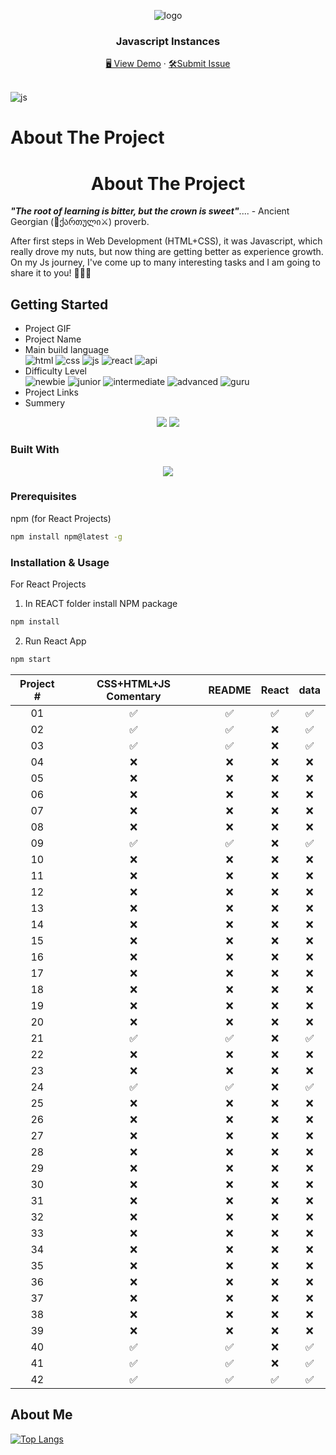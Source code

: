 <a name="readme-top"></a>
<div align="center">
 <img src="https://user-images.githubusercontent.com/79293287/230690583-935f9ece-4fc1-4f95-95e5-78fa5bf89b3e.png" alt="logo"><br/>
<h3 align="center">Javascript Instances</h3>
  <div align="center">
    <a href="https://gpx.ge/challenge/js/" target="_blank">🖥️ View Demo</a>
    ·
    <a href="https://github.com/tsotneforester/Javascript/issues">🛠Submit Issue</a>
  </div>
<br/>

</div>

![js](https://user-images.githubusercontent.com/79293287/230690681-18f9f658-7611-4280-aedf-088468960a12.gif)

# About The Project
<h1 align="center"> About The Project </h1> 

_**"The root of learning is bitter, but the crown is sweet"**_.... - Ancient Georgian (:bow_and_arrow:ქართული:crossed_swords:) proverb.

After first steps in Web Development (HTML+CSS), it was Javascript, which really drove my nuts, but now thing are getting better as experience growth. On my Js journey, I've come up to many interesting tasks and I am going to share it to you! :partying_face::partying_face::partying_face:

## Getting Started

- Project GIF
- Project Name
- Main build language  
![html](https://img.shields.io/badge/-HTML-6abecd "image")
![css](https://img.shields.io/badge/-CSS-3e54a3 "image")
![js](https://img.shields.io/badge/-Vanilla%20JS-cf6390 "image")
![react](https://img.shields.io/badge/-React-f4cf0c "image")
![api](https://img.shields.io/badge/-API-aad742 "image")
- Difficulty Level  
![newbie](https://img.shields.io/badge/%201%20-newbie-white?labelColor=6abecd "image")
![junior](https://img.shields.io/badge/%202%20-junior-white?labelColor=aad742 "image")
![intermediate](https://img.shields.io/badge/%203%20-intermediate-white?labelColor=f1b604 "image")
![advanced](https://img.shields.io/badge/%204%20-advanced-white?labelColor=bf4605 "image")
![guru](https://img.shields.io/badge/%205%20-guru-white?labelColor=ed2c49 "image")
- Project Links
- Summery

<div align="center">
 <img src="https://user-images.githubusercontent.com/79293287/230690673-ac25b7f0-b471-4be6-8c54-24f077d40c23.png" />
 <img src="https://user-images.githubusercontent.com/79293287/230690648-8c65bd88-363a-47dd-a97a-6f3ef3855a2b.png" />
</div>

### Built With

<p align="center">
  <a href="https://skillicons.dev">
    <img src="https://skills.thijs.gg/icons?i=js,html,css,sass,styledcomponents,react,codepen,figma,git,ps,vscode" />
  </a>
</p>


### Prerequisites
npm (for React Projects)
  ```sh
  npm install npm@latest -g
  ```

### Installation & Usage

For React Projects
  1. In REACT folder install NPM package
  ```sh
  npm install
  ```
  2. Run React App
  ```sh
  npm start
  ```

|Project #|CSS+HTML+JS Comentary |README|React|data|
|:--:| :-----: | :-----: |:-----: |:-----: |
|01|✅|✅|✅|✅|
|02|✅|✅|❌|✅|
|03|✅|✅|❌|✅|
|04|❌|❌|❌|❌|
|05|❌|❌|❌|❌|
|06|❌|❌|❌|❌|
|07|❌|❌|❌|❌|
|08|❌|❌|❌|❌|
|09|✅|✅|❌|✅|
|10|❌|❌|❌|❌|
|11|❌|❌|❌|❌|
|12|❌|❌|❌|❌|
|13|❌|❌|❌|❌|
|14|❌|❌|❌|❌|
|15|❌|❌|❌|❌|
|16|❌|❌|❌|❌|
|17|❌|❌|❌|❌|
|18|❌|❌|❌|❌|
|19|❌|❌|❌|❌|
|20|❌|❌|❌|❌|
|21|✅|✅|❌|✅|
|22|❌|❌|❌|❌|
|23|❌|❌|❌|❌|
|24|✅|✅|❌|✅|
|25|❌|❌|❌|❌|
|26|❌|❌|❌|❌|
|27|❌|❌|❌|❌|
|28|❌|❌|❌|❌|
|29|❌|❌|❌|❌|
|30|❌|❌|❌|❌|
|31|❌|❌|❌|❌|
|32|❌|❌|❌|❌|
|33|❌|❌|❌|❌|
|34|❌|❌|❌|❌|
|35|❌|❌|❌|❌|
|36|❌|❌|❌|❌|
|37|❌|❌|❌|❌|
|38|❌|❌|❌|❌|
|39|❌|❌|❌|❌|
|40|✅|✅|❌|✅|
|41|✅|✅|❌|✅|
|42|✅|✅|✅|✅|


## About Me

[![Top Langs](http://github-profile-summary-cards.vercel.app/api/cards/profile-details?username=tsotneforester&theme=github_dark)](https://github.com/anuraghazra/github-readme-stats)


<!-- https://home.aveek.io/GitHub-Profile-Badges/ -->
